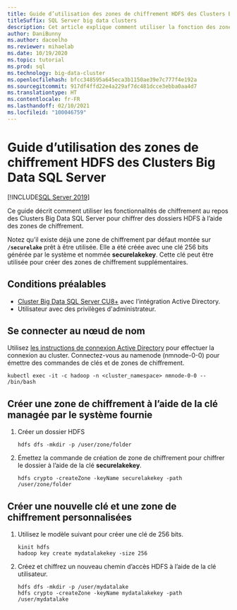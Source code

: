 ```yaml
---
title: Guide d’utilisation des zones de chiffrement HDFS des Clusters Big Data SQL Server
titleSuffix: SQL Server big data clusters
description: Cet article explique comment utiliser la fonction des zones de chiffrement du BDC HDFS SQL Server
author: DaniBunny
ms.author: dacoelho
ms.reviewer: mihaelab
ms.date: 10/19/2020
ms.topic: tutorial
ms.prod: sql
ms.technology: big-data-cluster
ms.openlocfilehash: bfcc348595a645eca3b1150ae39e7c777f4e192a
ms.sourcegitcommit: 917df4ffd22e4a229af7dc481dcce3ebba0aa4d7
ms.translationtype: HT
ms.contentlocale: fr-FR
ms.lasthandoff: 02/10/2021
ms.locfileid: "100046759"
---
```

# <a name="sql-server-big-data-clusters-hdfs-encryption-zones-usage-guide"></a>Guide d’utilisation des zones de chiffrement HDFS des Clusters Big Data SQL Server

[!INCLUDE[SQL Server 2019](../includes/applies-to-version/sqlserver2019.md)]

Ce guide décrit comment utiliser les fonctionnalités de chiffrement au repos des Clusters Big Data SQL Server pour chiffrer des dossiers HDFS à l’aide des zones de chiffrement.

Notez qu’il existe déjà une zone de chiffrement par défaut montée sur __```/securelake```__ prêt à être utilisée. Elle a été créée avec une clé 256 bits générée par le système et nommée __securelakekey__. Cette clé peut être utilisée pour créer des zones de chiffrement supplémentaires.

## <a name="prerequisites"></a><a id="prereqs"></a> Conditions préalables

- [Cluster Big Data SQL Server CU8+](release-notes-big-data-cluster.md) avec l’intégration Active Directory.
- Utilisateur avec des privilèges d'administrateur.

## <a name="login-into-the-name-node"></a>Se connecter au nœud de nom

Utilisez [les instructions de connexion Active Directory](active-directory-connect.md) pour effectuer la connexion au cluster. Connectez-vous au namenode (nmnode-0-0) pour émettre des commandes de clés et de zones de chiffrement.

   ```console
   kubectl exec -it -c hadoop -n <cluster_namespace> nmnode-0-0 -- /bin/bash
   ```

## <a name="create-an-encryption-zone-using-the-provided-system-managed-key"></a>Créer une zone de chiffrement à l’aide de la clé managée par le système fournie

1. Créer un dossier HDFS

   ```console
   hdfs dfs -mkdir -p /user/zone/folder
   ```

1. Émettez la commande de création de zone de chiffrement pour chiffrer le dossier à l’aide de la clé __securelakekey__.

   ```console
   hdfs crypto -createZone -keyName securelakekey -path /user/zone/folder
   ```

## <a name="create-a-custom-new-key-and-encryption-zone"></a>Créer une nouvelle clé et une zone de chiffrement personnalisées

1. Utilisez le modèle suivant pour créer une clé de 256 bits.

   ```console
   kinit hdfs
   hadoop key create mydatalakekey -size 256
   ```

1. Créez et chiffrez un nouveau chemin d’accès HDFS à l’aide de la clé utilisateur.

   ```console
   hdfs dfs -mkdir -p /user/mydatalake
   hdfs crypto -createZone -keyName mydatalakekey -path /user/mydatalake
   ```
